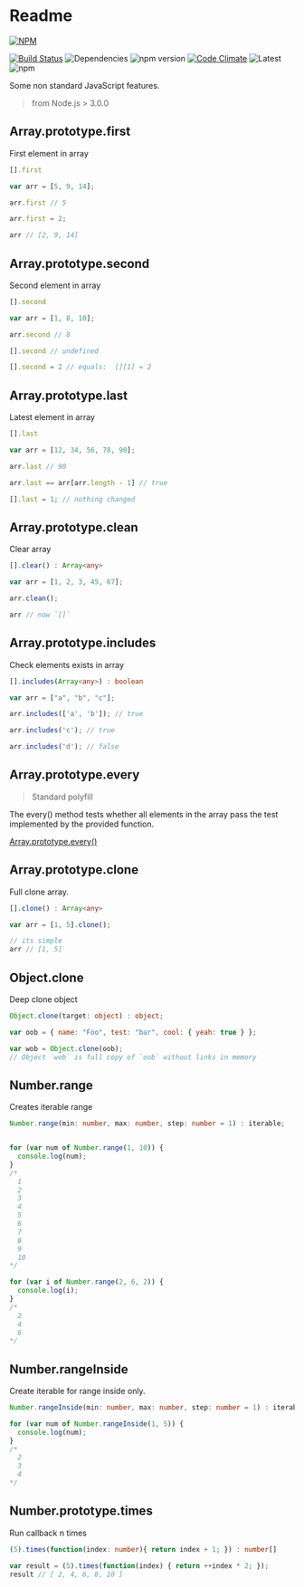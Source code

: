 # Readme

 [![NPM](https://nodei.co/npm/nonstandard.png?downloads=true&downloadRank=true&stars=true)](https://nodei.co/npm/nonstandard/)

 [![Build Status](https://travis-ci.org/LestaD/nonstandard.js.svg?branch=master)](https://travis-ci.org/LestaD/nonstandard.js)
 ![Dependencies](https://david-dm.org/lestad/nonstandard.js.svg)
 ![npm version](https://badge.fury.io/js/nonstandard.svg)
 [![Code Climate](https://codeclimate.com/github/LestaD/nonstandard.js/badges/gpa.svg)](https://codeclimate.com/github/LestaD/nonstandard.js)
 ![Latest](https://img.shields.io/github/downloads/lestad/nonstandard.js/latest/total.svg)
 ![npm](https://img.shields.io/npm/dm/nonstandard.js.svg)

Some non standard JavaScript features.

> from Node.js > 3.0.0

## Array.prototype.first

First element in array

```typescript
[].first
```

```js
var arr = [5, 9, 14];

arr.first // 5

arr.first = 2;

arr // [2, 9, 14]
```

## Array.prototype.second

Second element in array

```typescript
[].second
```

```js
var arr = [1, 8, 10];

arr.second // 8

[].second // undefined

[].second = 2 // equals:  [][1] = 2
```

## Array.prototype.last

Latest element in array


```typescript
[].last
```

```js
var arr = [12, 34, 56, 78, 90];

arr.last // 90

arr.last == arr[arr.length - 1] // true

[].last = 1; // nothing changed
```

## Array.prototype.clean

Clear array


```typescript
[].clear() : Array<any>
```

```js
var arr = [1, 2, 3, 45, 67];

arr.clean();

arr // now `[]`
```

## Array.prototype.includes

Check elements exists in array


```typescript
[].includes(Array<any>) : boolean
```

```js
var arr = ["a", "b", "c"];

arr.includes(['a', 'b']); // true

arr.includes('c'); // true

arr.includes('d'); // false
```

## Array.prototype.every

> Standard polyfill

The every() method tests whether all elements in the array pass the test implemented by the provided function.

[Array.prototype.every()](https://developer.mozilla.org/ru/docs/Web/JavaScript/Reference/Global_Objects/Array/every)


## Array.prototype.clone

Full clone array.

```typescript
[].clone() : Array<any>
```

```js
var arr = [1, 5].clone();

// its simple
arr // [1, 5]
```

## Object.clone

Deep clone object

```typescript
Object.clone(target: object) : object;
```

```js
var oob = { name: "Foo", test: "bar", cool: { yeah: true } };

var wob = Object.clone(oob);
// Object `wob` is full copy of `oob` without links in memory
```

## Number.range

Creates iterable range

```typescript
Number.range(min: number, max: number, step: number = 1) : iterable;
```

```js

for (var num of Number.range(1, 10)) {
  console.log(num);
}
/*
  1
  2
  3
  4
  5
  6
  7
  8
  9
  10
*/

for (var i of Number.range(2, 6, 2)) {
  console.log(i);
}
/*
  2
  4
  6
*/
```


## Number.rangeInside

Create iterable for range inside only.

```typescript
Number.rangeInside(min: number, max: number, step: number = 1) : iterable;
```

```js
for (var num of Number.rangeInside(1, 5)) {
  console.log(num);
}
/*
  2
  3
  4
*/
```

## Number.prototype.times

Run callback n times

```typescript
(5).times(function(index: number){ return index + 1; }) : number[]
```

```js
var result = (5).times(function(index) { return ++index * 2; });
result // [ 2, 4, 6, 8, 10 ]
```

